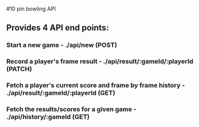 #10 pin bowling API

## Provides 4 API end points:

### Start a new game - ./api/new (POST)

### Record a player's frame result - ./api/result/:gameId/:playerId (PATCH)

### Fetch a player's current score and frame by frame history - ./api/result/:gameId/:playerId (GET)

### Fetch the results/scores for a given game - ./api/history/:gameId (GET)
